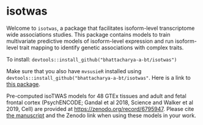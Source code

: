 # isotwas

Welcome to `isotwas`, a package that facilitates isoform-level transcriptome wide associations studies. This package contains models to train multivariate predictive models of isoform-level expression and run isoform-level trait mapping to identify genetic associations with complex traits.

To install: `devtools::install_github("bhattacharya-a-bt/isotwas")`

Make sure that you also have `mvsusieR` installed using `devtools::install_github("bhattacharya-a-bt/isotwas"`. Here is a link to [this package](https://github.com/stephenslab/mvsusieR).

Pre-computed isoTWAS models for 48 GTEx tissues and adult and fetal
frontal cortex (PsychENCODE; Gandal et al 2018, Science and
Walker et al 2019, Cell) are provided at https://zenodo.org/record/6795947. 
Please cite [the manuscript](https://www.medrxiv.org/content/10.1101/2022.08.23.22279134v2) and the Zenodo link when using these models in your work.
